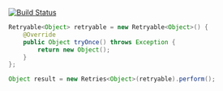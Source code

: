 [![Build Status](https://travis-ci.org/alexpanov/retries.svg)](https://travis-ci.org/alexpanov/retries)

```java
Retryable<Object> retryable = new Retryable<Object>() {
    @Override
    public Object tryOnce() throws Exception {
        return new Object();
    }
};

Object result = new Retries<Object>(retryable).perform();

```
